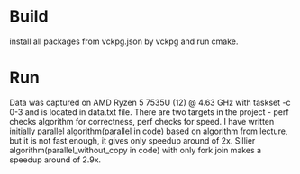 # Build
install all packages from vckpg.json by vckpg and run cmake.
# Run 
Data was captured on AMD Ryzen 5 7535U (12) @ 4.63 GHz with
taskset -c 0-3 and is located in data.txt file.
There are two targets in the project - perf checks algorithm for correctness, 
perf checks for speed.
I have written initially parallel algorithm(parallel in code) based on algorithm from lecture, but it is not fast enough, it gives only speedup around of 2x.
Sillier algorithm(parallel_without_copy in code) with only fork join makes a speedup around of 2.9x. 